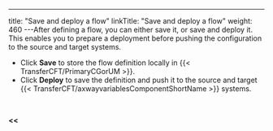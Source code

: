 ---
title: "Save and deploy a flow"
linkTitle: "Save and deploy a flow"
weight: 460
---After defining a flow, you can either save it, or save and deploy it. This enables you to prepare a deployment before pushing the configuration to the source and target systems.

- Click ****Save**** to store the flow definition locally in {{< TransferCFT/PrimaryCGorUM >}}.
- Click ****Deploy**** to save the definition and push it to the source and target {{< TransferCFT/axwayvariablesComponentShortName >}} systems.

 

****&lt;&lt;**** [](../../)
